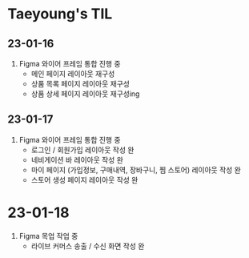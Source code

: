 # Taeyoung's TIL
## 23-01-16
1. Figma 와이어 프레임 통합 진행 중
    - 메인 페이지 레이아웃 재구성
    - 상품 목록 페이지 레이아웃 재구성
    - 상품 상세 페이지 레이아웃 재구성ing

## 23-01-17
1. Figma 와이어 프레임 통합 진행 중
    - 로그인 / 회원가입 레이아웃 작성 완
    - 네비게이션 바 레이아웃 작성 완
    - 마이 페이지 (가입정보, 구매내역, 장바구니, 찜 스토어) 레이아웃 작성 완
    - 스토어 생성 페이지 레이아웃 작성 완

# 23-01-18
1. Figma 목업 작업 중
    - 라이브 커머스 송출 / 수신 화면 작성 완